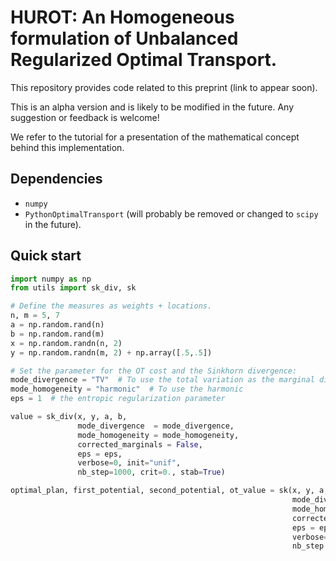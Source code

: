 # HUROT: An Homogeneous formulation of Unbalanced Regularized Optimal Transport.

This repository provides code related to this preprint (link to appear soon). 

This is an alpha version and is likely to be modified in the future. 
Any suggestion or feedback is welcome!

We refer to the tutorial for a presentation of the mathematical concept behind this implementation.

## Dependencies

- `numpy`
- `PythonOptimalTransport` (will probably be removed or changed to `scipy` in the future).

## Quick start 

```python
import numpy as np
from utils import sk_div, sk

# Define the measures as weights + locations.
n, m = 5, 7
a = np.random.rand(n)
b = np.random.rand(m)
x = np.random.randn(n, 2)
y = np.random.randn(m, 2) + np.array([.5,.5])

# Set the parameter for the OT cost and the Sinkhorn divergence:
mode_divergence = "TV"  # To use the total variation as the marginal divergence.
mode_homogeneity = "harmonic"  # To use the harmonic 
eps = 1  # the entropic regularization parameter

value = sk_div(x, y, a, b, 
               mode_divergence  = mode_divergence, 
               mode_homogeneity = mode_homogeneity,
               corrected_marginals = False,
               eps = eps, 
               verbose=0, init="unif", 
               nb_step=1000, crit=0., stab=True)

optimal_plan, first_potential, second_potential, ot_value = sk(x, y, a, b, 
                                                               mode_divergence=mode_divergence, 
                                                               mode_homogeneity="std", 
                                                               corrected_marginals=False,
                                                               eps = eps,
                                                               verbose=0, init="unif", 
                                                               nb_step = 1000, crit=0., stab=True)
```